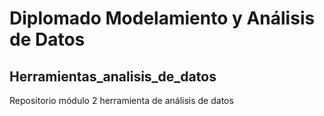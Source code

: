 # Diplomado Modelamiento y Análisis de Datos

## Herramientas_analisis_de_datos
Repositorio módulo 2 herramienta de análisis de datos